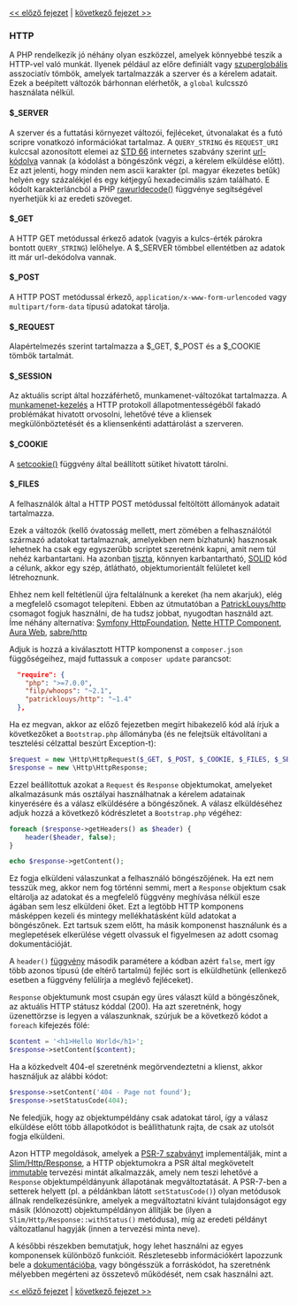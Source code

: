 [<< előző fejezet](03-error-handler.md) | [következő fejezet >>](05-router.md)

### HTTP

A PHP rendelkezik jó néhány olyan eszközzel, amelyek könnyebbé teszik a HTTP-vel való munkát. Ilyenek például az előre definiált vagy [szuperglobális](http://php.net/manual/en/language.variables.superglobals.php) asszociatív tömbök, amelyek tartalmazzák a szerver és a kérelem adatait. Ezek a beépített változók bárhonnan elérhetők, a `global` kulcsszó használata nélkül.

#### $_SERVER ####
A szerver és a futtatási környezet változói, fejléceket, útvonalakat és a futó scripre vonatkozó információkat tartalmaz. A `QUERY_STRING` és `REQUEST_URI` kulccsal azonosított elemei az [STD 66](https://github.com/dominicus75/fig-standards/blob/master/related-rfcs/3986.md)
internetes szabvány szerint [url-kódolva](https://www.php.net/manual/en/function.rawurlencode.php) vannak (a kódolást a böngészőnk végzi, a kérelem elküldése előtt). Ez azt jelenti, hogy minden nem ascii karakter (pl. magyar ékezetes betűk) helyén egy százalékjel és egy kétjegyű hexadecimális szám található. E kódolt karakterláncból a PHP [rawurldecode()](https://www.php.net/manual/en/function.rawurldecode.php) függvénye segítségével nyerhetjük ki az eredeti szöveget.
#### $_GET ####
A HTTP GET metódussal érkező adatok (vagyis a kulcs-érték párokra bontott `QUERY_STRING`) lelőhelye. A $_SERVER tömbbel ellentétben az adatok itt már url-dekódolva vannak.
#### $_POST ####
A HTTP POST metódussal érkező, `application/x-www-form-urlencoded` vagy `multipart/form-data` típusú adatokat tárolja.
#### $_REQUEST ####
Alapértelmezés szerint tartalmazza a $_GET, $_POST és a $_COOKIE tömbök tartalmát.
#### $_SESSION ####
Az aktuális script által hozzáférhető, munkamenet-változókat tartalmazza. A [munkamenet-kezelés](http://webprogramozas.inf.elte.hu/tananyag/wf2/lecke17_lap1.html#hiv1) a HTTP protokoll állapotmentességéből fakadó problémákat hivatott orvosolni, lehetővé téve a kliensek megkülönböztetését és a kliensenkénti adattárolást a szerveren.
#### $_COOKIE ####
A [setcookie()](https://www.php.net/manual/en/function.setcookie.php) függvény által beállított sütiket hivatott tárolni.
#### $_FILES ####
A felhasználók által a HTTP POST metódussal feltöltött állományok adatait tartalmazza.

Ezek a változók (kellő óvatosság mellett, mert zömében a felhasználótól származó adatokat tartalmaznak, amelyekben nem bízhatunk) hasznosak lehetnek ha csak egy egyszerűbb scriptet szeretnénk kapni, amit nem túl nehéz karbantartani. Ha azonban [tiszta](https://hup.hu/node/143736), könnyen karbantartható, [SOLID](https://www.refaktor.hu/tiszta-kod-5-resz-a-s-o-l-i-d-alapelvek/) kód a célunk, akkor egy szép, átlátható, objektumorientált felületet kell létrehoznunk.

Ehhez nem kell feltétlenül újra feltalálnunk a kereket (ha nem akarjuk), elég a megfelelő csomagot telepíteni. Ebben az útmutatóban a [PatrickLouys/http](https://github.com/PatrickLouys/http) csomagot fogjuk használni, de ha tudsz jobbat, nyugodtan használd azt. Íme néhány alternatíva: [Symfony HttpFoundation](https://github.com/symfony/HttpFoundation), [Nette HTTP Component](https://github.com/nette/http), [Aura Web](https://github.com/auraphp/Aura.Web), [sabre/http](https://github.com/fruux/sabre-http)

Adjuk is hozzá a kiválasztott HTTP komponenst a `composer.json` függőségeihez, majd futtassuk a `composer update` parancsot:

```json
  "require": {
    "php": ">=7.0.0",
    "filp/whoops": "~2.1",
    "patricklouys/http": "~1.4"
  },
```

Ha ez megvan, akkor az előző fejezetben megírt hibakezelő kód alá írjuk a következőket a `Bootstrap.php` állományba (és ne felejtsük eltávolítani a tesztelési célzattal beszúrt Exception-t):

```php
$request = new \Http\HttpRequest($_GET, $_POST, $_COOKIE, $_FILES, $_SERVER);
$response = new \Http\HttpResponse;
```

Ezzel beállítottuk azokat a `Request` és `Response` objektumokat, amelyeket alkalmazásunk más osztályai használhatnak a kérelem adatainak kinyerésére és a válasz elküldésére a böngészőnek. A válasz elküldéséhez adjuk hozzá a következő kódrészletet a `Bootstrap.php` végéhez:

```php
foreach ($response->getHeaders() as $header) {
    header($header, false);
}

echo $response->getContent();
```

Ez fogja elküldeni válaszunkat a felhasználó böngészőjének. Ha ezt nem tesszük meg, akkor nem fog történni semmi, mert a `Response` objektum csak eltárolja az adatokat és a megfelelő függvény meghívása nélkül esze ágában sem lesz elküldeni őket. Ezt a legtöbb HTTP komponens másképpen kezeli és mintegy mellékhatásként küld adatokat a böngészőnek. Ezt tartsuk szem előtt, ha másik komponenst használunk és a meglepetések elkerülése végett olvassuk el figyelmesen az adott csomag dokumentációját.

A `header()` [függvény](https://www.php.net/manual/en/function.header.php) második paramétere a kódban azért `false`, mert így több azonos típusú (de eltérő tartalmú) fejléc sort is elküldhetünk (ellenkező esetben a függvény felülírja a meglévő fejléceket).

`Response` objektumunk most csupán egy üres választ küld a böngészőnek, az aktuális HTTP státusz kóddal (200). Ha azt szeretnénk, hogy üzenettörzse is legyen a válaszunknak, szúrjuk be a következő kódot a `foreach` kifejezés fölé:

```php
$content = '<h1>Hello World</h1>';
$response->setContent($content);
```

Ha a közkedvelt 404-el szeretnénk megörvendeztetni a klienst, akkor használjuk az alábbi kódot:

```php
$response->setContent('404 - Page not found');
$response->setStatusCode(404);
```

Ne feledjük, hogy az objektumpéldány csak adatokat tárol, így a válasz elküldése előtt több állapotkódot is beállíthatunk rajta, de csak az utolsót fogja elküldeni.

Azon HTTP megoldások, amelyek a [PSR-7 szabványt](https://www.php-fig.org/psr/psr-7/) implementálják, mint a [Slim/Http/Response](https://github.com/slimphp/Slim/blob/3.x/Slim/Http/Response.php), a HTTP objektumokra a PSR által megkövetelt [immutable](https://www.refaktor.hu/megvaltoztathatatlan-objektumok/) tervezési mintát alkalmazzák, amely nem teszi lehetővé a `Response` objektumpéldányunk állapotának megváltoztatását. A PSR-7-ben a setterek helyett (pl. a példánkban látott `setStatusCode()`) olyan metódusok állnak rendelkezésünkre, amelyek a megváltoztatni kívánt tulajdonságot egy másik (klónozott) objektumpéldányon állítják be (ilyen a `Slim/Http/Response::withStatus()` metódusa), míg az eredeti példányt változatlanul hagyják (innen a tervezési minta neve).

A későbbi részekben bemutatjuk, hogy lehet használni az egyes komponensek különböző funkcióit. Részletesebb információkért lapozzunk bele a [dokumentációba](https://github.com/PatrickLouys/http), vagy böngésszük a forráskódot, ha szeretnénk mélyebben megérteni az összetevő működését, nem csak használni azt.

[<< előző fejezet](03-error-handler.md) | [következő fejezet >>](05-router.md)
